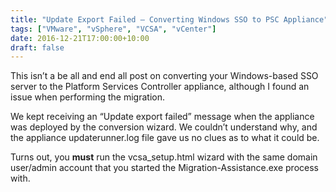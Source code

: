 ```yaml
---
title: "Update Export Failed – Converting Windows SSO to PSC Appliance"
tags: ["VMware", "vSphere", "VCSA", "vCenter"]
date: 2016-12-21T17:00:00+10:00
draft: false
---
```

This isn’t a be all and end all post on converting your Windows-based SSO server to the Platform Services Controller appliance, although I found an issue when performing the migration.

We kept receiving an “Update export failed” message when the appliance was deployed by the conversion wizard. We couldn’t understand why, and the appliance updaterunner.log file gave us no clues as to what it could be.

Turns out, you __must__ run the vcsa_setup.html wizard with the same domain user/admin account that you started the Migration-Assistance.exe process with.